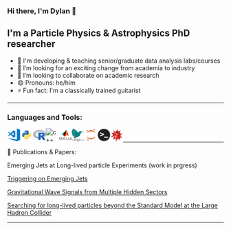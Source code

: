 ### Hi there, I'm Dylan 👋


## I'm a Particle Physics & Astrophysics PhD researcher

- 🔭 I'm developing & teaching senior/graduate data analysis labs/courses
- 🌱 I’m looking for an exciting change from academia to industry
- 👯 I’m looking to collaborate on academic research
- 😄 Pronouns: he/him
- ⚡ Fun fact: I'm a classically trained guitarist
---
### Languages and Tools:

<img align="left" alt="Visual Studio Code" width="30px" src="https://raw.githubusercontent.com/github/explore/80688e429a7d4ef2fca1e82350fe8e3517d3494d/topics/visual-studio-code/visual-studio-code.png" />
<img align="left" alt="Python" width="30px" src="https://raw.githubusercontent.com/github/explore/80688e429a7d4ef2fca1e82350fe8e3517d3494d/topics/python/python.png" />
<img align="left" alt="R" width="30px" src="https://raw.githubusercontent.com/github/explore/80688e429a7d4ef2fca1e82350fe8e3517d3494d/topics/r/r.png" />
<img align="left" alt="c++" width="30px" src="https://raw.githubusercontent.com/isocpp/logos/master/cpp_logo.png" />
<img align="left" alt="matlab" width="30px" src="https://raw.githubusercontent.com/github/explore/80688e429a7d4ef2fca1e82350fe8e3517d3494d/topics/matlab/matlab.png" />
<img align="left" alt="latex" width="30px" src="https://raw.githubusercontent.com/github/explore/80688e429a7d4ef2fca1e82350fe8e3517d3494d/topics/latex/latex.png" />
<img align="left" alt="jupyter" width="30px" src="https://raw.githubusercontent.com/github/explore/80688e429a7d4ef2fca1e82350fe8e3517d3494d/topics/jupyter-notebook/jupyter-notebook.png" />
<img align="left" alt="Terminal" width="30px" src="https://raw.githubusercontent.com/github/explore/80688e429a7d4ef2fca1e82350fe8e3517d3494d/topics/terminal/terminal.png" />
<img align="left" alt="Terminal" width="30px" src="68747470733a2f2f662e636c6f75642e6769746875622e636f6d2f6173736574732f363330383030302f313839363632302f39336461393962342d376261622d313165332d393330392d3432363539373539643366352e6a7067.jpeg" />

<br />

---
:closed_book: Publications & Papers:

Emerging Jets at Long-lived particle Experiments (work in prgress)

[Triggering on Emerging Jets](https://arxiv.org/abs/2103.08620)

[Gravitational Wave Signals from Multiple Hidden Sectors](https://arxiv.org/abs/1910.02083)

[Searching for long-lived particles beyond the Standard Model at the Large Hadron Collider](https://arxiv.org/abs/1903.04497)


---


<!--
**DLinthorne/Dlinthorne** is a ✨ _special_ ✨ repository because its `README.md` (this file) appears on your GitHub profile.

Here are some ideas to get you started:

- 🔭 I’m currently working on ...
- 🌱 I’m currently learning ...
- 👯 I’m looking to collaborate on ...
- 🤔 I’m looking for help with ...
- 💬 Ask me about ...
- 📫 How to reach me: ...
- 😄 Pronouns: ...
- ⚡ Fun fact: ...
[![Top Langs](https://github-readme-stats.vercel.app/api/top-langs/?username=DLinthorne)](https://github.com/anuraghazra/github-readme-stats)

-->
